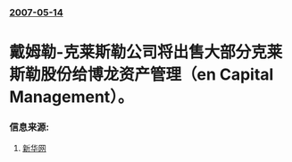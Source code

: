 ### [2007-05-14](/news/2007/05/14/index.md)

##### 
# 戴姆勒-克莱斯勒公司将出售大部分克莱斯勒股份给博龙资产管理（en Capital Management）。




### 信息来源:

1. [新华网](http://news.xinhuanet.com/world/2007-05/14/content_6098894.htm)
